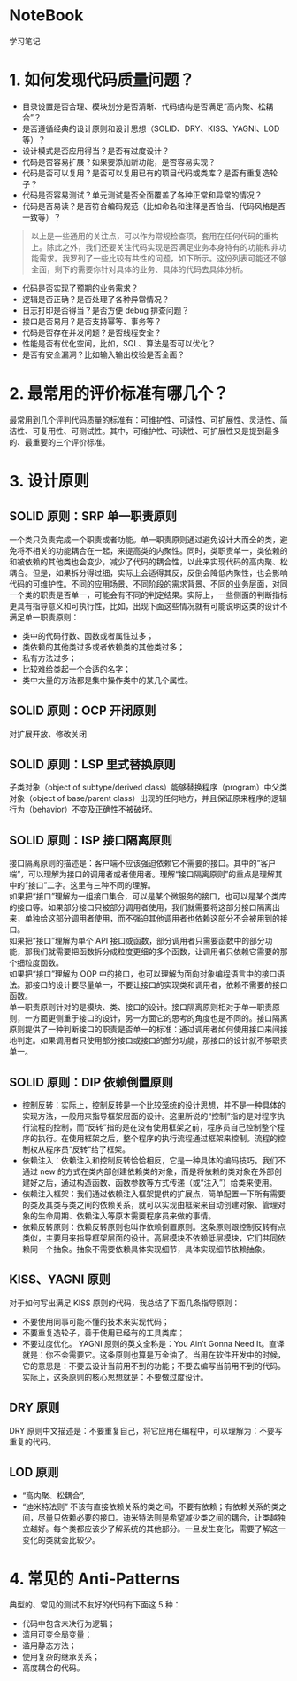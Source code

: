 # NoteBook
学习笔记

# 1. 如何发现代码质量问题？
* 目录设置是否合理、模块划分是否清晰、代码结构是否满足“高内聚、松耦合”？
* 是否遵循经典的设计原则和设计思想（SOLID、DRY、KISS、YAGNI、LOD 等）？
* 设计模式是否应用得当？是否有过度设计？
* 代码是否容易扩展？如果要添加新功能，是否容易实现？
* 代码是否可以复用？是否可以复用已有的项目代码或类库？是否有重复造轮子？
* 代码是否容易测试？单元测试是否全面覆盖了各种正常和异常的情况？
* 代码是否易读？是否符合编码规范（比如命名和注释是否恰当、代码风格是否一致等）？

> 以上是一些通用的关注点，可以作为常规检查项，套用在任何代码的重构上。除此之外，我们还要关注代码实现是否满足业务本身特有的功能和非功能需求。我罗列了一些比较有共性的问题，如下所示。这份列表可能还不够全面，剩下的需要你针对具体的业务、具体的代码去具体分析。  

* 代码是否实现了预期的业务需求？
* 逻辑是否正确？是否处理了各种异常情况？
* 日志打印是否得当？是否方便 debug 排查问题？
* 接口是否易用？是否支持幂等、事务等？
* 代码是否存在并发问题？是否线程安全？
* 性能是否有优化空间，比如，SQL、算法是否可以优化？
* 是否有安全漏洞？比如输入输出校验是否全面？  

# 2. 最常用的评价标准有哪几个？
最常用到几个评判代码质量的标准有：可维护性、可读性、可扩展性、灵活性、简洁性、可复用性、可测试性。其中，可维护性、可读性、可扩展性又是提到最多的、最重要的三个评价标准。  

# 3. 设计原则  
SOLID 原则：SRP 单一职责原则  
--------------------------------
一个类只负责完成一个职责或者功能。单一职责原则通过避免设计大而全的类，避免将不相关的功能耦合在一起，来提高类的内聚性。同时，类职责单一，类依赖的和被依赖的其他类也会变少，减少了代码的耦合性，以此来实现代码的高内聚、松耦合。但是，如果拆分得过细，实际上会适得其反，反倒会降低内聚性，也会影响代码的可维护性。不同的应用场景、不同阶段的需求背景、不同的业务层面，对同一个类的职责是否单一，可能会有不同的判定结果。实际上，一些侧面的判断指标更具有指导意义和可执行性，比如，出现下面这些情况就有可能说明这类的设计不满足单一职责原则：  
   * 类中的代码行数、函数或者属性过多；
   * 类依赖的其他类过多或者依赖类的其他类过多；
   * 私有方法过多；
   * 比较难给类起一个合适的名字；
   * 类中大量的方法都是集中操作类中的某几个属性。  
  
  
SOLID 原则：OCP 开闭原则
--------------------------------
对扩展开放、修改关闭  
  

SOLID 原则：LSP 里式替换原则
--------------------------------
子类对象（object of subtype/derived class）能够替换程序（program）中父类对象（object of base/parent class）出现的任何地方，并且保证原来程序的逻辑行为（behavior）不变及正确性不被破坏。  

SOLID 原则：ISP 接口隔离原则
--------------------------------
接口隔离原则的描述是：客户端不应该强迫依赖它不需要的接口。其中的“客户端”，可以理解为接口的调用者或者使用者。理解“接口隔离原则”的重点是理解其中的“接口”二字。这里有三种不同的理解。  
如果把“接口”理解为一组接口集合，可以是某个微服务的接口，也可以是某个类库的接口等。如果部分接口只被部分调用者使用，我们就需要将这部分接口隔离出来，单独给这部分调用者使用，而不强迫其他调用者也依赖这部分不会被用到的接口。  
如果把“接口”理解为单个 API 接口或函数，部分调用者只需要函数中的部分功能，那我们就需要把函数拆分成粒度更细的多个函数，让调用者只依赖它需要的那个细粒度函数。  
如果把“接口”理解为 OOP 中的接口，也可以理解为面向对象编程语言中的接口语法。那接口的设计要尽量单一，不要让接口的实现类和调用者，依赖不需要的接口函数。  
单一职责原则针对的是模块、类、接口的设计。接口隔离原则相对于单一职责原则，一方面更侧重于接口的设计，另一方面它的思考的角度也是不同的。接口隔离原则提供了一种判断接口的职责是否单一的标准：通过调用者如何使用接口来间接地判定。如果调用者只使用部分接口或接口的部分功能，那接口的设计就不够职责单一。    


SOLID 原则：DIP 依赖倒置原则  
--------------------------------
* 控制反转：实际上，控制反转是一个比较笼统的设计思想，并不是一种具体的实现方法，一般用来指导框架层面的设计。这里所说的“控制”指的是对程序执行流程的控制，而“反转”指的是在没有使用框架之前，程序员自己控制整个程序的执行。在使用框架之后，整个程序的执行流程通过框架来控制。流程的控制权从程序员“反转”给了框架。
* 依赖注入：依赖注入和控制反转恰恰相反，它是一种具体的编码技巧。我们不通过 new 的方式在类内部创建依赖类的对象，而是将依赖的类对象在外部创建好之后，通过构造函数、函数参数等方式传递（或“注入”）给类来使用。
* 依赖注入框架：我们通过依赖注入框架提供的扩展点，简单配置一下所有需要的类及其类与类之间的依赖关系，就可以实现由框架来自动创建对象、管理对象的生命周期、依赖注入等原本需要程序员来做的事情。
* 依赖反转原则：依赖反转原则也叫作依赖倒置原则。这条原则跟控制反转有点类似，主要用来指导框架层面的设计。高层模块不依赖低层模块，它们共同依赖同一个抽象。抽象不需要依赖具体实现细节，具体实现细节依赖抽象。  

KISS、YAGNI 原则 
--------------------------------
对于如何写出满足 KISS 原则的代码，我总结了下面几条指导原则：
* 不要使用同事可能不懂的技术来实现代码；
* 不要重复造轮子，善于使用已经有的工具类库；
* 不要过度优化。
YAGNI 原则的英文全称是：You Ain’t Gonna Need It。直译就是：你不会需要它。这条原则也算是万金油了。当用在软件开发中的时候，它的意思是：不要去设计当前用不到的功能；不要去编写当前用不到的代码。实际上，这条原则的核心思想就是：不要做过度设计。  

DRY 原则 
--------------------------------
DRY 原则中文描述是：不要重复自己，将它应用在编程中，可以理解为：不要写重复的代码。  

LOD 原则
--------------------------------
* “高内聚、松耦合”,
* “迪米特法则” 不该有直接依赖关系的类之间，不要有依赖；有依赖关系的类之间，尽量只依赖必要的接口。迪米特法则是希望减少类之间的耦合，让类越独立越好。每个类都应该少了解系统的其他部分。一旦发生变化，需要了解这一变化的类就会比较少。  

# 4. 常见的 Anti-Patterns
典型的、常见的测试不友好的代码有下面这 5 种：
* 代码中包含未决行为逻辑；
* 滥用可变全局变量；
* 滥用静态方法；
* 使用复杂的继承关系；
* 高度耦合的代码。

